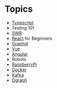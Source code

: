 # Topics

* [Typescript](https://www.typescriptlang.org/)
* Testing 101
* [SWR](https://swr.now.sh/)
* [React](https://reactjs.org/) for Beginners
* [Graphql](https://graphql.org/)
* [Vue](https://vuejs.org/)
* [Angular](https://angular.io/)
* Robots
* [RaspberryPi](https://www.raspberrypi.org/)
* [Docker](https://www.docker.com/)
* [Kafka](https://kafka.apache.org/)
* [Dgraph](https://dgraph.io/)
